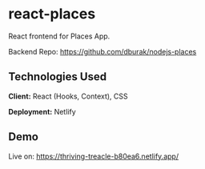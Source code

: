 # react-places
React frontend for Places App.

Backend Repo: https://github.com/dburak/nodejs-places

## Technologies Used

**Client:** React (Hooks, Context), CSS

**Deployment:** Netlify

## Demo

Live on: https://thriving-treacle-b80ea6.netlify.app/
